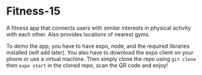 # Fitness-15

A fitness app that connects users with similar interests in physical activity with each other. Also provides locations of nearest gyms.



To demo the app, you have to have expo, node, and the required libraries installed (will add later). You also have to download the expo client on your phone or use a virtual machine. Then simply clone the repo using `git clone` then `expo start` in the cloned repo, scan the QR code and enjoy!

